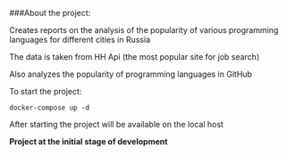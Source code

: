 ###About the project:

Creates reports on the analysis of the popularity of various programming languages for different cities in Russia

The data is taken from HH Api (the most popular site for job search)

Also analyzes the popularity of programming languages in GitHub

To start the project:
```
docker-compose up -d
```

After starting the project will be available on the local host

**Project at the initial stage of development**